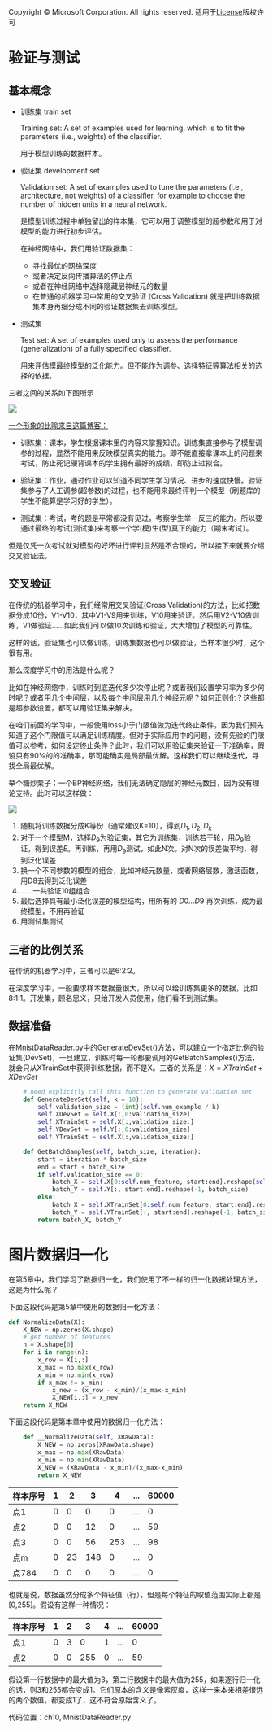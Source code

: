 Copyright © Microsoft Corporation. All rights reserved.
  适用于[License](https://github.com/Microsoft/ai-edu/blob/master/LICENSE.md)版权许可

# 验证与测试

## 基本概念

- 训练集 train set

  Training set: A set of examples used for learning, which is to fit the parameters (i.e., weights) of the classifier. 
  
  用于模型训练的数据样本。

- 验证集 development set

  Validation set: A set of examples used to tune the parameters (i.e., architecture, not weights) of a classifier, for example to choose the number of hidden units in a neural network. 

  是模型训练过程中单独留出的样本集，它可以用于调整模型的超参数和用于对模型的能力进行初步评估。
  
  在神经网络中，我们用验证数据集：
  - 寻找最优的网络深度
  - 或者决定反向传播算法的停止点
  - 或者在神经网络中选择隐藏层神经元的数量
  - 在普通的机器学习中常用的交叉验证 (Cross Validation) 就是把训练数据集本身再细分成不同的验证数据集去训练模型。

- 测试集

  Test set: A set of examples used only to assess the performance (generalization) of a fully specified classifier. 

  用来评估模最终模型的泛化能力。但不能作为调参、选择特征等算法相关的选择的依据。

三者之间的关系如下图所示：

<img src="./Images/10/dataset.png"/>

[一个形象的比喻来自这篇博客：](https://blog.csdn.net/kieven2008/article/details/81582591)

- 训练集：课本，学生根据课本里的内容来掌握知识。训练集直接参与了模型调参的过程，显然不能用来反映模型真实的能力。即不能直接拿课本上的问题来考试，防止死记硬背课本的学生拥有最好的成绩，即防止过拟合。

- 验证集：作业，通过作业可以知道不同学生学习情况、进步的速度快慢。验证集参与了人工调参(超参数)的过程，也不能用来最终评判一个模型（刷题库的学生不能算是学习好的学生）。

- 测试集：考试，考的题是平常都没有见过，考察学生举一反三的能力。所以要通过最终的考试(测试集)来考察一个学(模)生(型)真正的能力（期末考试）。

但是仅凭一次考试就对模型的好坏进行评判显然是不合理的，所以接下来就要介绍交叉验证法。

## 交叉验证

在传统的机器学习中，我们经常用交叉验证(Cross Validation)的方法，比如把数据分成10份，V1-V10，其中V1-V9用来训练，V10用来验证。然后用V2-V10做训练，V1做验证......如此我们可以做10次训练和验证，大大增加了模型的可靠性。

这样的话，验证集也可以做训练，训练集数据也可以做验证，当样本很少时，这个很有用。

那么深度学习中的用法是什么呢？

比如在神经网络中，训练时到底迭代多少次停止呢？或者我们设置学习率为多少何时呢？或者用几个中间层，以及每个中间层用几个神经元呢？如何正则化？这些都是超参数设置，都可以用验证集来解决。

在咱们前面的学习中，一般使用loss小于门限值做为迭代终止条件，因为我们预先知道了这个门限值可以满足训练精度。但对于实际应用中的问题，没有先验的门限值可以参考，如何设定终止条件？此时，我们可以用验证集来验证一下准确率，假设只有90%的的准确率，那可能确实是局部最优解。这样我们可以继续迭代，寻找全局最优解。

举个糖炒栗子：一个BP神经网络，我们无法确定隐层的神经元数目，因为没有理论支持。此时可以这样做：

<img src="./Images/10/CrossValidation.png"/>

1. 随机将训练数据分成K等份（通常建议K=10），得到$D_1, D_2, D_k$
2. 对于一个模型M，选择$D_9$为验证集，其它为训练集，训练若干轮，用$D_9$验证，得到误差$E$。再训练，再用$D_9$测试，如此N次。对N次的误差做平均，得到泛化误差
3. 换一个不同参数的模型的组合，比如神经元数量，或者网络层数，激活函数，用D8去得到泛化误差
4. ......一共验证10组组合
5. 最后选择具有最小泛化误差的模型结构，用所有的 $D0...D9$ 再次训练，成为最终模型，不用再验证
6. 用测试集测试


## 三者的比例关系

在传统的机器学习中，三者可以是6:2:2。

在深度学习中，一般要求样本数据量很大，所以可以给训练集更多的数据，比如8:1:1。开发集，顾名思义，只给开发人员使用，他们看不到测试集。

## 数据准备

在MnistDataReader.py中的GenerateDevSet()方法，可以建立一个指定比例的验证集(DevSet)，一旦建立，训练时每一轮都要调用的GetBatchSamples()方法，就会只从XTrainSet中获得训练数据，而不是X。三者的关系是：$X = XTrainSet + XDevSet$

```Python
    # need explicitly call this function to generate validation set
    def GenerateDevSet(self, k = 10):
        self.validation_size = (int)(self.num_example / k)
        self.XDevSet = self.X[:,0:validation_size]
        self.XTrainSet = self.X[:,validation_size:]
        self.YDevSet = self.Y[:,0:validation_size]
        self.YTrainSet = self.X[:,validation_size:]

    def GetBatchSamples(self, batch_size, iteration):
        start = iteration * batch_size
        end = start + batch_size
        if self.validation_size == 0:
            batch_X = self.X[0:self.num_feature, start:end].reshape(self.num_feature, batch_size)
            batch_Y = self.Y[:, start:end].reshape(-1, batch_size)
        else:
            batch_X = self.XTrainSet[0:self.num_feature, start:end].reshape(self.num_feature, batch_size)
            batch_Y = self.YTrainSet[:, start:end].reshape(-1, batch_size)
        return batch_X, batch_Y
```


# 图片数据归一化

在第5章中，我们学习了数据归一化，我们使用了不一样的归一化数据处理方法，这是为什么呢？

下面这段代码是第5章中使用的数据归一化方法：

```Python
def NormalizeData(X):
    X_NEW = np.zeros(X.shape)
    # get number of features
    n = X.shape[0]
    for i in range(n):
        x_row = X[i,:]
        x_max = np.max(x_row)
        x_min = np.min(x_row)
        if x_max != x_min:
            x_new = (x_row - x_min)/(x_max-x_min)
            X_NEW[i,:] = x_new
    return X_NEW
```

下面这段代码是第本章中使用的数据归一化方法：
```Python
    def __NormalizeData(self, XRawData):
        X_NEW = np.zeros(XRawData.shape)
        x_max = np.max(XRawData)
        x_min = np.min(XRawData)
        X_NEW = (XRawData - x_min)/(x_max-x_min)
        return X_NEW
```

|样本序号|1|2|3|4|...|60000|
|---|---|----|---|--|--|--|
|点1|0|0|0|0|...|0|
|点2|0|0|12|0|...|59|
|点3|0|0|56|253|...|98|
|点m|0|23|148|0|...|0|
|点784|0|0|0|0|...|0|

也就是说，数据虽然分成多个特征值（行），但是每个特征的取值范围实际上都是[0,255]。假设有这样一种情况：

|样本序号|1|2|3|4|...|60000|
|---|---|----|---|--|--|--|
|点1|0|3|0|1|...|0|
|点2|0|0|255|0|...|59|

假设第一行数据中的最大值为3，第二行数据中的最大值为255，如果逐行归一化的话，则3和255都会变成1。它们原本的含义是像素灰度，这样一来本来相差很远的两个数值，都变成1了，这不符合原始含义了。

代码位置：ch10, MnistDataReader.py
